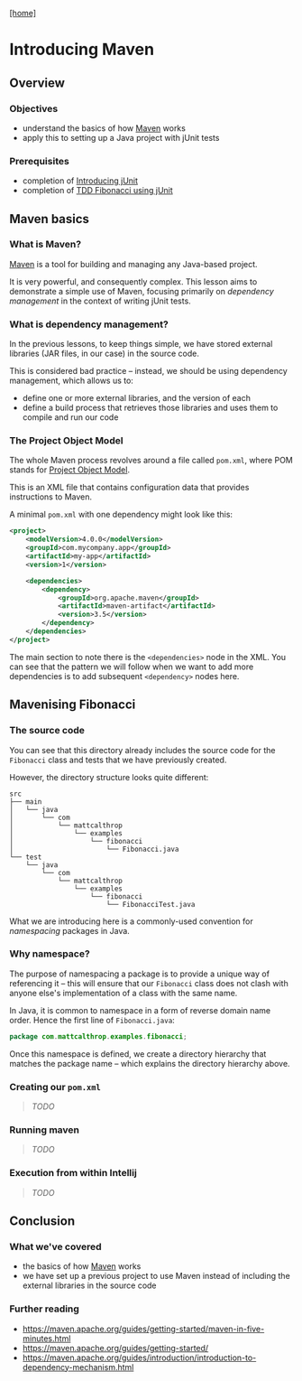 [[home]](../README.md)

# Introducing Maven


## Overview

### Objectives

- understand the basics of how [Maven](https://maven.apache.org/) works
- apply this to setting up a Java project with jUnit tests

### Prerequisites

- completion of [Introducing jUnit](../step-1-junit/README.md)
- completion of [TDD Fibonacci using jUnit](../step-2-tdd-fibonacci-junit)


## Maven basics

### What is Maven?

[Maven](https://maven.apache.org/what-is-maven.html) is a tool for building and managing any Java-based project.

It is very powerful, and consequently complex. This lesson aims to demonstrate a simple use of Maven, focusing primarily on _dependency management_ in the context of writing jUnit tests.

### What is dependency management?

In the previous lessons, to keep things simple, we have stored external libraries (JAR files, in our case) in the source code.

This is considered bad practice – instead, we should be using dependency management, which allows us to:

- define one or more external libraries, and the version of each
- define a build process that retrieves those libraries and uses them to compile and run our code
 

### The Project Object Model

The whole Maven process revolves around a file called `pom.xml`, where POM stands for [Project Object Model](https://maven.apache.org/pom.html).

This is an XML file that contains configuration data that provides instructions to Maven.

A minimal `pom.xml` with one dependency might look like this:

```xml
<project>
    <modelVersion>4.0.0</modelVersion>
    <groupId>com.mycompany.app</groupId>
    <artifactId>my-app</artifactId>
    <version>1</version>

    <dependencies>
        <dependency>
            <groupId>org.apache.maven</groupId>
            <artifactId>maven-artifact</artifactId>
            <version>3.5</version>
        </dependency>
    </dependencies>
</project>
```

The main section to note there is the `<dependencies>` node in the XML. You can see that the pattern we will follow when we want to add more dependencies is to add subsequent `<dependency>` nodes here.


## Mavenising Fibonacci

### The source code

You can see that this directory already includes the source code for the `Fibonacci` class and tests that we have previously created.

However, the directory structure looks quite different:

```
src
├── main
│   └── java
│       └── com
│           └── mattcalthrop
│               └── examples
│                   └── fibonacci
│                       └── Fibonacci.java
└── test
    └── java
        └── com
            └── mattcalthrop
                └── examples
                    └── fibonacci
                        └── FibonacciTest.java
```

What we are introducing here is a commonly-used convention for _namespacing_ packages in Java.

### Why namespace?

The purpose of namespacing a package is to provide a unique way of referencing it – this will ensure that our `Fibonacci` class does not clash with anyone else's implementation of a class with the same name.

In Java, it is common to namespace in a form of reverse domain name order. Hence the first line of `Fibonacci.java`:

```java
package com.mattcalthrop.examples.fibonacci;
```

Once this namespace is defined, we create a directory hierarchy that matches the package name – which explains the directory hierarchy above.

### Creating our `pom.xml`

> _TODO_

### Running maven

> _TODO_

### Execution from within Intellij

> _TODO_


## Conclusion

### What we've covered

- the basics of how [Maven](https://maven.apache.org/) works
- we have set up a previous project to use Maven instead of including the external libraries in the source code

### Further reading

- https://maven.apache.org/guides/getting-started/maven-in-five-minutes.html
- https://maven.apache.org/guides/getting-started/
- https://maven.apache.org/guides/introduction/introduction-to-dependency-mechanism.html
